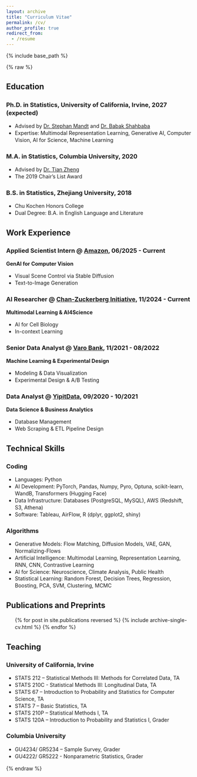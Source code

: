```yaml
---
layout: archive
title: "Curriculum Vitae"
permalink: /cv/
author_profile: true
redirect_from:
  - /resume
---
```


{% include base_path %}

<div style="line-height: 1.35;">
{% raw %}

## Education

### Ph.D. in Statistics, University of California, Irvine, 2027 (expected)
* Advised by [Dr. Stephan Mandt](http://www.stephanmandt.com/) and [Dr. Babak Shahbaba](https://ics.uci.edu/~babaks/)
* Expertise: Multimodal Representation Learning, Generative AI, Computer Vision, AI for Science, Machine Learning

### M.A. in Statistics, Columbia University, 2020
* Advised by [Dr. Tian Zheng](http://www.stat.columbia.edu/~tzheng/)
* The 2019 Chair’s List Award

### B.S. in Statistics, Zhejiang University, 2018
* Chu Kochen Honors College
* Dual Degree: B.A. in English Language and Literature

## Work Experience

### Applied Scientist Intern @ [Amazon](https://www.aboutamazon.com/what-we-do/), 06/2025 - Current
**GenAI for Computer Vision**  
* Visual Scene Control via Stable Diffusion  
* Text-to-Image Generation

### AI Researcher @ [Chan-Zuckerberg Initiative](https://chanzuckerberg.com/), 11/2024 - Current
**Multimodal Learning & AI4Science**  
* AI for Cell Biology  
* In-context Learning

### Senior Data Analyst @ [Varo Bank](https://www.varomoney.com/), 11/2021 - 08/2022
**Machine Learning & Experimental Design**  
* Modeling & Data Visualization  
* Experimental Design & A/B Testing

### Data Analyst @ [YipitData](https://www.yipitdata.com/), 09/2020 - 10/2021
**Data Science & Business Analytics**  
* Database Management  
* Web Scraping & ETL Pipeline Design

## Technical Skills

### Coding
* Languages: Python  
* AI Development: PyTorch, Pandas, Numpy, Pyro, Optuna, scikit-learn, WandB, Transformers (Hugging Face)  
* Data Infrastructure: Databases (PostgreSQL, MySQL), AWS (Redshift, S3, Athena)  
* Software: Tableau, AirFlow, R (dplyr, ggplot2, shiny)

### Algorithms
* Generative Models: Flow Matching, Diffusion Models, VAE, GAN, Normalizing-Flows  
* Artificial Intelligence: Multimodal Learning, Representation Learning, RNN, CNN, Contrastive Learning  
* AI for Science: Neuroscience, Climate Analysis, Public Health  
* Statistical Learning: Random Forest, Decision Trees, Regression, Boosting, PCA, SVM, Clustering, MCMC

## Publications and Preprints

<ul>{% for post in site.publications reversed %}
  {% include archive-single-cv.html %}
{% endfor %}</ul>

## Teaching

### University of California, Irvine
* STATS 212 – Statistical Methods III: Methods for Correlated Data, TA  
* STATS 210C - Statistical Methods III: Longitudinal Data, TA  
* STATS 67 – Introduction to Probability and Statistics for Computer Science, TA  
* STATS 7 – Basic Statistics, TA  
* STATS 210P – Statistical Methods I, TA  
* STATS 120A – Introduction to Probability and Statistics I, Grader

### Columbia University
* GU4234/ GR5234 – Sample Survey, Grader  
* GU4222/ GR5222 - Nonparametric Statistics, Grader  

{% endraw %}
</div>
